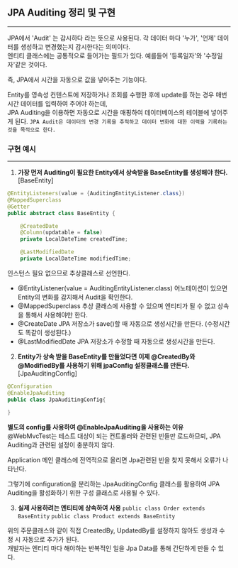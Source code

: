 ## JPA Auditing 정리 및 구현
***
JPA에서 'Audit' 는 감시하다 라는 뜻으로 사용된다.
각 데이터 마다 '누가', '언제' 데이터를 생성하고 변경했는지 감시한다는 의미이다. <br>
엔티티 클래스에는 공통적으로 들어가는 필드가 있다. 예를들어 '등록일자'와 '수정일자'같은 것이다. <br>

즉, JPA에서 시간을 자동으로 값을 넣어주는 기능이다. <br>

Entity를 영속성 컨텐스트에 저장하거나 조회를 수행한 후에 update를 하는 경우 매번 시간 데이터를 입력하여 주어야 하는데, <br>
JPA Auditing을 이용하면 자동으로 시간을 매핑하여 데이터베이스의 테이블에 넣어주게 된다.
`JPA Audit은 데이터의 변경 기록을 추적하고 데이터 변화에 대한 이력을 기록하는 것을 목적으로 한다.`

### 구현 예시
***
1. **가장 먼저 Auditing이 필요한 Entity에서 상속받을 BaseEntity를 생성해야 한다.** <br>
[BaseEntity]
```java
@EntityListeners(value = {AuditingEntityListener.class})
@MappedSuperclass
@Getter
public abstract class BaseEntity {

    @CreatedDate
    @Column(updatable = false)
    private LocalDateTime createdTime;

    @LastModifiedDate
    private LocalDateTime modifiedTime;
```
인스턴스 필요 없으므로 추상클래스로 선언한다.
* @EntityListener(value = AuditingEntityListener.class) 어노테이션이 있으면 Entity의 변화를 감지해서 Audit을 확인한다.
* @MappedSuperclass 추상 클래스에 사용할 수 있으며 엔티티가 될 수 없고 상속을 통해서 사용해야만 한다.
* @CreateDate JPA 저장소가 save()할 때 자동으로 생성시간을 만든다. (수정시간도 똑같이 생성된다.)
* @LastModifiedDate JPA 저장소가 수정할 때 자동으로 생성시간을 만든다.

2. **Entity가 상속 받을 BaseEntity를 만들었다면 이제 @CreatedBy와 @ModifiedBy를 사용하기 위해 jpaConfig 설정클래스를 만든다.**
[JpaAuditingConfig]
```java
@Configuration
@EnableJpaAuditing
public class JpaAuditingConfig{
    
}
```
**별도의 config를 사용하여 @EnableJpaAuditing을 사용하는 이유** <br>
@WebMvcTest는 테스트 대상이 되는 컨트롤러와 관련된 빈들만 로드하므뢰, JPA Auditing과 관련된 설정이 충분하지 않다. <br>

Application 메인 클래스에 전역적으로 올리면 Jpa관련된 빈을 찾지 못해서 오류가 나타난다. <br>

그렇기에 configuration을 분리하는 JpaAuditingConfig 클래스를 활용하여 JPA Auditing을 활성화하기 위한 구성 클래스로 사용될 수 있다.

3. **실제 사용하려는 엔티티에 상속하여 사용**
`public class Order extends BaseEntity`
`public class Product extends BaseEntity`

위의 주문클래스와 같이 직접 CreatedBy, UpdatedBy를 설정하지 않아도 생성과 수정 시 자동으로 추가가 된다. <br>
개발자는 엔티티 마다 해야하는 반복적인 일을 Jpa Data를 통해 간단하게 만들 수 있다.




































